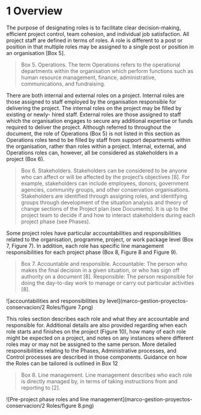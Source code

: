 # 1 Overview
The purpose of designating roles is to facilitate clear decision-making, efficient project control, team cohesion, and individual job satisfaction. All project staff are defined in terms of roles. A role is different to a post or position in that multiple roles may be assigned to a single post or position in an organisation [Box 5].

> Box 5. Operations.
The term Operations refers to the operational departments within the organisation which perform functions such as human resource management, finance, administrative, communications, and fundraising.

There are both internal and external roles on a project. Internal roles are those assigned to staff employed by the organisation responsible for delivering the project. The internal roles on the project may be filled by existing or newly- hired staff. External roles are those assigned to staff which the organisation engages to secure any additional expertise or funds required to deliver the project. Although referred to throughout the document, the role of Operations (Box 5) is not listed in this section as Operations roles tend to be filled by staff from support departments within the organisation, rather than roles within a project. Internal, external, and Operations roles can, however, all be considered as stakeholders in a project (Box 6).

> Box 6. Stakeholders.
Stakeholders can be considered to be anyone who can affect or will be affected by the project’s objectives [8]. For example, stakeholders can include employees, donors, government agencies, community groups, and other conservation organisations.
Stakeholders are identified through assigning roles, and identifying groups through development of the situation analysis and theory of change sections of the Project plan (see Documents). It is up to the project team to decide if and how to interact stakeholders during each project phase (see Phases).

Some project roles have particular accountabilities and responsibilities related to the organisation, programme, project, or work package level (Box 7, Figure 7). In addition, each role has specific line management responsibilities for each project phase (Box 8, Figure 8 and Figure 9).

> Box 7. Accountable and responsible.
Accountable: The person who makes the final decision in a given situation, or who has sign off authority on a document [8].
Responsible: The person responsible for doing the day-to-day work to manage or carry out particular activities [8].

![accountabilities and responsibilities by level](marco-gestion-proyectos-conservacion/2 Roles/figure 7.png)

This roles section describes each role and what they are accountable and responsible for. Additional details are also provided regarding when each role starts and finishes on the project (Figure 10), how many of each role might be expected on a project, and notes on any instances where different roles may or may not be assigned to the same person.
More detailed responsibilities relating to the Phases, Administrative processes, and Control processes are described in those components. Guidance on how the Roles can be tailored is outlined in Box 12

> Box 8. Line management.
Line management describes who each role is directly managed by, in terms of taking instructions from and reporting to [2].

![Pre-project phase roles and line management](marco-gestion-proyectos-conservacion/2 Roles/figure 8.png)
